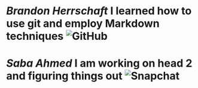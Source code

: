 # **_Brandon Herrschaft_** I learned how to use git and employ Markdown techniques ![GitHub](https://miro.medium.com/v2/resize:fit:1100/format:webp/0*N1fmHtI8gmkH_2Vu.png)
# **_Saba Ahmed_** I am working on head 2 and figuring things out ![Snapchat](https://engage.sinch.com/sites/default/files/styles/large/public/image/2023-12/Was%20ist%20Snapchat.jpg.webp?itok=rZHvl5PD)